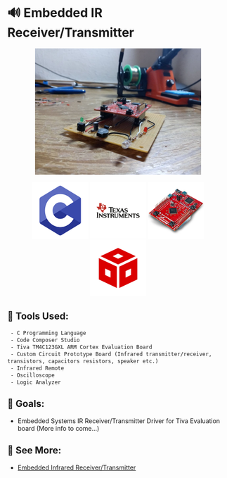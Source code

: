 # 🔊 Embedded IR Receiver/Transmitter

<p align="center">
      <img width="75%" height="75%" src="https://raw.githubusercontent.com/jpdsnz/jpdsnz/main/IRembedded.jpg">
</p>

<p align="center">
      <img width="128" height="128" src="https://github.com/jpdsnz/jpdsnz/blob/main/cprogram.png">
      <img width="128" height="128" src="https://github.com/jpdsnz/jpdsnz/blob/main/ti-white2.png">
      <img width="128" height="128" src="https://github.com/jpdsnz/jpdsnz/blob/main/TIDevBoard.png">
      <img width="128" height="128" src="https://github.com/jpdsnz/jpdsnz/blob/main/ccc.png">
</p>

## 🔧 Tools Used:
     - C Programming Language
     - Code Composer Studio
     - Tiva TM4C123GXL ARM Cortex Evaluation Board
     - Custom Circuit Prototype Board (Infrared transmitter/receiver, transistors, capacitors resistors, speaker etc.)
     - Infrared Remote
     - Oscilloscope
     - Logic Analyzer
 
## 🥅 Goals:
  - Embedded Systems IR Receiver/Transmitter Driver for Tiva Evaluation board (More info to come...)
  
## 👀 See More:
 - [Embedded Infrared Receiver/Transmitter](https://www.johnpauljones.me/ir-reciever-transmitter "IR Rec/Trans Embedded")
